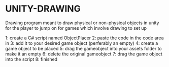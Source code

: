 # UNITY-DRAWING
Drawing program meant to draw physical or non-physical objects in unity for the player to jump on for games which involve drawing
to set up 

1: create a C# script named ObjectPlacer 
2: paste the code in the code area in
3: add it to your desired game object (perferably an empty)
4: create a game object to be placed
5: drag the gameobject into your assets folder to make it an empty
6: delete the original gameobject
7: drag the game object into the script
8: finished

